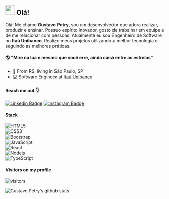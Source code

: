 ## <img src="https://media.giphy.com/media/hvRJCLFzcasrR4ia7z/giphy.gif" width="30px"> Olá!

Olá! Me chamo **Gustavo Petry**, sou um desenvolvedor que adora realizar, produzir e ensinar. Possuo espírito inovador, gosto de trabalhar em equipe e de me relacionar com pessoas. Atualmente eu sou Engenheiro de Software no **Itaú Unibanco**. Realizo meus projetos utilizando a melhor tecnologia e seguindo as melhores práticas.


#### 🌎 **"Mire na lua e mesmo que você erre, ainda cairá entre as estrelas"**

-  📍  From RS, living in São Paulo, SP
- 💻 Software Engineer at [Itaú Unibanco](https://www.itau.com.br/)


#### Reach me out 👇
[![Linkedin Badge](https://img.shields.io/badge/-LinkedIn-blue?style=flat-square&logo=Linkedin&logoColor=white&link=https:https://www.linkedin.com/in/gustavopetry95/)](https://www.linkedin.com/in/gustavopetry95/) [![Instagram Badge](https://img.shields.io/badge/-Instagram-violet?style=flat-square&logo=Instagram&logoColor=white&link=https:https://www.instagram.com/gustavopetry_95/?hl=cs)](https://www.instagram.com/gustavopetry_95/?hl=cs)


#### **Stack**

![HTML5](https://img.shields.io/badge/-HTML5-E34F26?style=flat-square&logo=html5&logoColor=white)<br />
![CSS3](https://img.shields.io/badge/-CSS3-1572B6?style=flat-square&logo=css3)<br />
![Bootstrap](https://img.shields.io/badge/-Bootstrap-563D7C?style=flat-square&logo=bootstrap)<br />
![JavaScript](https://img.shields.io/badge/-JavaScript-black?style=flat-square&logo=javascript)<br />
![React](https://img.shields.io/badge/-React-black?style=flat-square&logo=react)<br />
![Nodejs](https://img.shields.io/badge/NodeJs-339933.svg?logo=node.js&logoColor=white)<br />
![TypeScript](https://img.shields.io/badge/-TypeScript-007ACC?style=flat-square&logo=typescript)<br />


#### **Visitors on my profile**
![visitors](https://visitor-badge.laobi.icu/badge?page_id=GustavoPetry)

![Gustavo Petry's github stats](https://github-readme-stats.vercel.app/api?username=GustavoPetry&show_icons=true&theme=radical)

